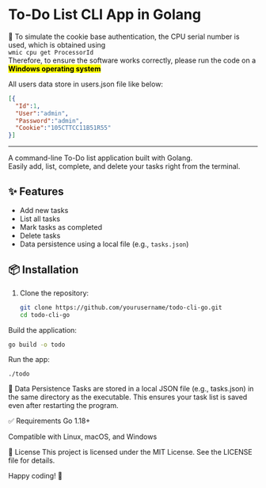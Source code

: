 
# To-Do List CLI App in Golang

🔴 To simulate the cookie base authentication, the CPU serial number is used, 
which is obtained using <br>`wmic cpu get ProcessorId` <br> 
Therefore, to ensure the software works correctly, please run the code on a <mark><strong>Windows operating system</strong></mark>

All users data store in users.json file like below:
```json
[{
  "Id":1,
  "User":"admin",
  "Password":"admin",
  "Cookie":"105CTTCC11B51R55"
}]
```

<hr>

A command-line To-Do list application built with Golang.  
Easily add, list, complete, and delete your tasks right from the terminal.

## ✨ Features

- Add new tasks
- List all tasks
- Mark tasks as completed
- Delete tasks
- Data persistence using a local file (e.g., `tasks.json`)

## 📦 Installation

1. Clone the repository:
   ```bash
   git clone https://github.com/yourusername/todo-cli-go.git
   cd todo-cli-go
   ```
   
Build the application:
```bash
go build -o todo
```

Run the app:
```
./todo
```


💾 Data Persistence
Tasks are stored in a local JSON file (e.g., tasks.json) in the same directory as the executable. This ensures your task list is saved even after restarting the program.

✅ Requirements
Go 1.18+

Compatible with Linux, macOS, and Windows

📄 License
This project is licensed under the MIT License. See the LICENSE file for details.

Happy coding! 🚀


